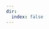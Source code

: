```yaml
---
dir:
  index: false
---
```


<TestComponent path="./AddonPage" />

<script setup>
import TestComponent from "@private-components/TestComponent.vue";
</script>